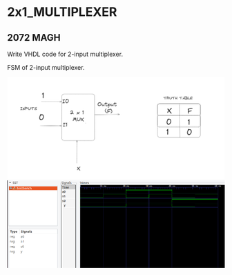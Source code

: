 <h1>2x1_MULTIPLEXER</h1>
<h2>2072 MAGH</h2>
<p>Write VHDL code for 2-input multiplexer.</p>
<p>FSM of 2-input multiplexer.</p>
<img src="./2to1_Mux.png" alt="2X1 multiplexer FSM" />
<img src="./2x1MUX.png" alt="2X1 multiplexer using vhdl." />
